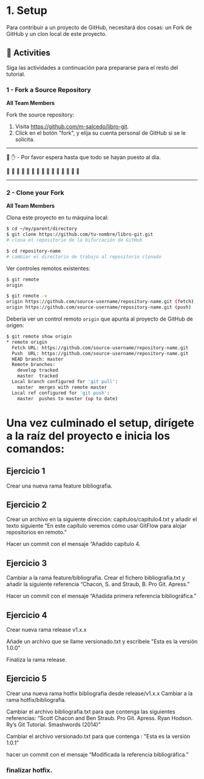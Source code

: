 # 1. Setup

Para contribuir a un proyecto de GitHub, necesitará dos cosas: un Fork de GitHub y un clon local de este proyecto.

## :running: Activities

Siga las actividades a continuación para prepararse para el resto del tutorial.

### 1 - Fork a Source Repository

__All Team Members__

Fork the source repository:
   1. Visita https://github.com/m-salcedo/libro-git.
   2. Click en el botón "fork", y elija su cuenta personal de GitHub si se le solicita.

---

:cop: :raised_hand: - Por favor espera hasta que todo se hayan puesto al día.

:construction: :construction: :construction: :construction: :construction: :construction: :construction: :construction: :construction: :construction: :construction: :construction: :construction: :construction: :construction:

---

### 2 - Clone your Fork

__All Team Members__

Clona este proyecto en tu máquina local:
```sh
$ cd ~/my/parent/directory
$ git clone https://github.com/tu-nombre/libro-git.git
# clona el repositorio de la bifurcación de GitHub

$ cd repository-name
# cambiar el directorio de trabajo al repositorio clonado
```

Ver controles remotos existentes:
```sh
$ git remote
origin

$ git remote -v
origin https://github.com/source-username/repository-name.git (fetch)
origin https://github.com/source-username/repository-name.git (push)
```

Debería ver un control remoto `origin` que apunta al proyecto de GitHub de origen:
```sh
$ git remote show origin
* remote origin
  Fetch URL: https://github.com/source-username/repository-name.git
  Push  URL: https://github.com/source-username/repository-name.git
  HEAD branch: master
  Remote branches:
    develop tracked
    master  tracked
  Local branch configured for 'git pull':
    master  merges with remote master
  Local ref configured for 'git push':
    master  pushes to master (up to date)
```


# Una vez culminado el setup, dirígete a la raíz del proyecto e inicia los comandos:

## Ejercicio 1
Crear una nueva rama feature bibliografia.

## Ejercicio 2
Crear un archivo en la siguiente dirección: capitulos/capitulo4.txt y añadir el texto siguiente
“En este capítulo veremos cómo usar GitFlow para alojar repositorios en remoto.”

Hacer un commit con el mensaje “Añadido capítulo 4.

## Ejercicio 3
Cambiar a la rama feature/bibliografia.
Crear el fichero bibliografia.txt y añadir la siguiente referencia
“Chacon, S. and Straub, B. Pro Git. Apress.”

Hacer un commit con el mensaje “Añadida primera referencia bibliográfica.”

## Ejercicio 4
Crear nueva rama release v1.x.x

Añade un archivo que se llame versionado.txt y escribele
"Esta es la versión 1.0.0"

Finaliza la rama release.

## Ejercicio 5

Crear una nueva rama hotfix bibliografia desde release/v1.x.x
Cambiar a la rama hotfix/bibliografia.

Cambiar el archivo bibliografia.txt para que contenga las siguientes referencias:
“Scott Chacon and Ben Straub. Pro Git. Apress.
Ryan Hodson. Ry’s Git Tutorial. Smashwords (2014)”

Cambiar el archivo versionado.txt para que contenga :
"Esta es la versión 1.0.1"

hacer un commit con el mensaje “Modificada la referencia bibliográfica.”

### finalizar hotfix.

